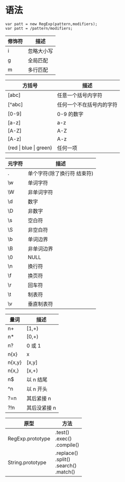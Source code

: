 # 语法

```
var patt = new RegExp(pattern,modifiers);
var patt = /pattern/modifiers;
```

| 修饰符 | 描述       |
| ------ | ---------- |
| i      | 忽略大小写 |
| g      | 全局匹配   |
| m      | 多行匹配   |

| 方括号                         | 描述                     |
| ------------------------------ | ------------------------ |
| [abc]                          | 任意一个括号内字符       |
| [^abc]                         | 任何一个不在括号内的字符 |
| [0-9]                          | 0-9 的数字               |
| [a-z]                          | a-z                      |
| [A-Z]                          | A-Z                      |
| [A-z]                          | A-z                      |
| (red &#124; blue &#124; green) | 任何一项                 |

| 元字符 | 描述                        |
| ------ | --------------------------- |
| .      | 单个字符(除了换行符 结束符) |
| \w     | 单词字符                    |
| \W     | 非单词字符                  |
| \d     | 数字                        |
| \D     | 非数字                      |
| \s     | 空白符                      |
| \S     | 非空白符                    |
| \b     | 单词边界                    |
| \B     | 非单词边界                  |
| \0     | NULL                        |
| \n     | 换行符                      |
| \f     | 换页符                      |
| \r     | 回车符                      |
| \t     | 制表符                      |
| \v     | 垂直制表符                  |

| 量词   | 描述         |
| ------ | ------------ |
| n+     | [1,+)        |
| n\*    | [0,+)        |
| n?     | 0 或 1       |
| n{x}   | x            |
| n{x,y} | [x,y]        |
| n{x,}  | [x,+)        |
| n\$    | 以 n 结尾    |
| ^n     | 以 n 开头    |
| ?=n    | 其后紧接 n   |
| ?!n    | 其后没紧接 n |

| 原型             | 方法                                                  |
| ---------------- | ----------------------------------------------------- |
| RegExp.prototype | .test() <br> .exec() <br> .compile()                  |
| String.prototype | .replace() <br> .split() <br> .search() <br> .match() |
